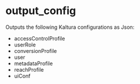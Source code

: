 # output_config
Outputs the following Kaltura configurations as Json:
* accessControlProfile
* userRole
* conversionProfile
* user
* metadataProfile
* reachProfile
* uiConf
